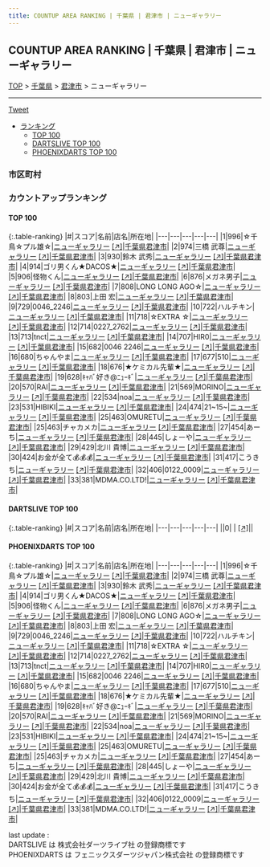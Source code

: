 ```yaml
---
title: COUNTUP AREA RANKING | 千葉県 | 君津市 | ニューギャラリー
---
```

## COUNTUP AREA RANKING | 千葉県 | 君津市 | ニューギャラリー

[TOP](/darts/rank/) > [千葉県](/darts/rank/千葉県/) > [君津市](/darts/rank/千葉県/君津市/) > ニューギャラリー

___

<a href="https://twitter.com/share?ref_src=twsrc%5Etfw" data-text="COUNTUP AREA RANKING | 千葉県君津市ニューギャラリー" class="twitter-share-button" data-hashtags="DARTSLIVE,PHOENIXDARTS,darts,ダーツ" data-show-count="false">Tweet</a>

* [ランキング](#カウントアップランキング)
    * [TOP 100](#top-100)
    * [DARTSLIVE TOP 100](#dartslive-top-100)
    * [PHOENIXDARTS TOP 100](#phoenixdarts-top-100)

### 市区町村

<ul>

</ul>

### カウントアップランキング

#### TOP 100



{:.table-ranking}
|#|スコア|名前|店名|所在地|
|---|---|---|---|---|
|1|996|<span class="rank-name-pd">☆千鳥☆プル雄☆</span>|<a href="/darts/rank/shops/8486.html">ニューギャラリー</a> <a href="https://vs.phoenixdarts.com/jp/shop/shopDetailInfo/s_8486?s_seq=8486">[↗]</a>|<a href="/darts/rank/千葉県/君津市">千葉県君津市</a>|
|2|974|<span class="rank-name-pd"><span class="pro-icon-pd"></span>三橋 武尊</span>|<a href="/darts/rank/shops/8486.html">ニューギャラリー</a> <a href="https://vs.phoenixdarts.com/jp/shop/shopDetailInfo/s_8486?s_seq=8486">[↗]</a>|<a href="/darts/rank/千葉県/君津市">千葉県君津市</a>|
|3|930|<span class="rank-name-pd">鈴木 武秀</span>|<a href="/darts/rank/shops/8486.html">ニューギャラリー</a> <a href="https://vs.phoenixdarts.com/jp/shop/shopDetailInfo/s_8486?s_seq=8486">[↗]</a>|<a href="/darts/rank/千葉県/君津市">千葉県君津市</a>|
|4|914|<span class="rank-name-pd">ゴリ男くん★DACOS★</span>|<a href="/darts/rank/shops/8486.html">ニューギャラリー</a> <a href="https://vs.phoenixdarts.com/jp/shop/shopDetailInfo/s_8486?s_seq=8486">[↗]</a>|<a href="/darts/rank/千葉県/君津市">千葉県君津市</a>|
|5|906|<span class="rank-name-pd">怪物くん</span>|<a href="/darts/rank/shops/8486.html">ニューギャラリー</a> <a href="https://vs.phoenixdarts.com/jp/shop/shopDetailInfo/s_8486?s_seq=8486">[↗]</a>|<a href="/darts/rank/千葉県/君津市">千葉県君津市</a>|
|6|876|<span class="rank-name-pd">メガネ男子</span>|<a href="/darts/rank/shops/8486.html">ニューギャラリー</a> <a href="https://vs.phoenixdarts.com/jp/shop/shopDetailInfo/s_8486?s_seq=8486">[↗]</a>|<a href="/darts/rank/千葉県/君津市">千葉県君津市</a>|
|7|808|<span class="rank-name-pd">LONG LONG AGO☆</span>|<a href="/darts/rank/shops/8486.html">ニューギャラリー</a> <a href="https://vs.phoenixdarts.com/jp/shop/shopDetailInfo/s_8486?s_seq=8486">[↗]</a>|<a href="/darts/rank/千葉県/君津市">千葉県君津市</a>|
|8|803|<span class="rank-name-pd"><span class="pro-icon-pd"></span>上田 宏</span>|<a href="/darts/rank/shops/8486.html">ニューギャラリー</a> <a href="https://vs.phoenixdarts.com/jp/shop/shopDetailInfo/s_8486?s_seq=8486">[↗]</a>|<a href="/darts/rank/千葉県/君津市">千葉県君津市</a>|
|9|729|<span class="rank-name-pd">0046_2246</span>|<a href="/darts/rank/shops/8486.html">ニューギャラリー</a> <a href="https://vs.phoenixdarts.com/jp/shop/shopDetailInfo/s_8486?s_seq=8486">[↗]</a>|<a href="/darts/rank/千葉県/君津市">千葉県君津市</a>|
|10|722|<span class="rank-name-pd">ハルチキン</span>|<a href="/darts/rank/shops/8486.html">ニューギャラリー</a> <a href="https://vs.phoenixdarts.com/jp/shop/shopDetailInfo/s_8486?s_seq=8486">[↗]</a>|<a href="/darts/rank/千葉県/君津市">千葉県君津市</a>|
|11|718|<span class="rank-name-pd">☆EXTRA ☆</span>|<a href="/darts/rank/shops/8486.html">ニューギャラリー</a> <a href="https://vs.phoenixdarts.com/jp/shop/shopDetailInfo/s_8486?s_seq=8486">[↗]</a>|<a href="/darts/rank/千葉県/君津市">千葉県君津市</a>|
|12|714|<span class="rank-name-pd">0227_2762</span>|<a href="/darts/rank/shops/8486.html">ニューギャラリー</a> <a href="https://vs.phoenixdarts.com/jp/shop/shopDetailInfo/s_8486?s_seq=8486">[↗]</a>|<a href="/darts/rank/千葉県/君津市">千葉県君津市</a>|
|13|713|<span class="rank-name-pd">tnct</span>|<a href="/darts/rank/shops/8486.html">ニューギャラリー</a> <a href="https://vs.phoenixdarts.com/jp/shop/shopDetailInfo/s_8486?s_seq=8486">[↗]</a>|<a href="/darts/rank/千葉県/君津市">千葉県君津市</a>|
|14|707|<span class="rank-name-pd">HIR0</span>|<a href="/darts/rank/shops/8486.html">ニューギャラリー</a> <a href="https://vs.phoenixdarts.com/jp/shop/shopDetailInfo/s_8486?s_seq=8486">[↗]</a>|<a href="/darts/rank/千葉県/君津市">千葉県君津市</a>|
|15|682|<span class="rank-name-pd">0046 2246</span>|<a href="/darts/rank/shops/8486.html">ニューギャラリー</a> <a href="https://vs.phoenixdarts.com/jp/shop/shopDetailInfo/s_8486?s_seq=8486">[↗]</a>|<a href="/darts/rank/千葉県/君津市">千葉県君津市</a>|
|16|680|<span class="rank-name-pd">ちゃんやま</span>|<a href="/darts/rank/shops/8486.html">ニューギャラリー</a> <a href="https://vs.phoenixdarts.com/jp/shop/shopDetailInfo/s_8486?s_seq=8486">[↗]</a>|<a href="/darts/rank/千葉県/君津市">千葉県君津市</a>|
|17|677|<span class="rank-name-pd">510</span>|<a href="/darts/rank/shops/8486.html">ニューギャラリー</a> <a href="https://vs.phoenixdarts.com/jp/shop/shopDetailInfo/s_8486?s_seq=8486">[↗]</a>|<a href="/darts/rank/千葉県/君津市">千葉県君津市</a>|
|18|676|<span class="rank-name-pd">★ケミカル先輩★</span>|<a href="/darts/rank/shops/8486.html">ニューギャラリー</a> <a href="https://vs.phoenixdarts.com/jp/shop/shopDetailInfo/s_8486?s_seq=8486">[↗]</a>|<a href="/darts/rank/千葉県/君津市">千葉県君津市</a>|
|19|628|<span class="rank-name-pd">ｷｬﾊﾞ好き@ﾆｭｰｷﾞ</span>|<a href="/darts/rank/shops/8486.html">ニューギャラリー</a> <a href="https://vs.phoenixdarts.com/jp/shop/shopDetailInfo/s_8486?s_seq=8486">[↗]</a>|<a href="/darts/rank/千葉県/君津市">千葉県君津市</a>|
|20|570|<span class="rank-name-pd">RAI</span>|<a href="/darts/rank/shops/8486.html">ニューギャラリー</a> <a href="https://vs.phoenixdarts.com/jp/shop/shopDetailInfo/s_8486?s_seq=8486">[↗]</a>|<a href="/darts/rank/千葉県/君津市">千葉県君津市</a>|
|21|569|<span class="rank-name-pd">MORINO</span>|<a href="/darts/rank/shops/8486.html">ニューギャラリー</a> <a href="https://vs.phoenixdarts.com/jp/shop/shopDetailInfo/s_8486?s_seq=8486">[↗]</a>|<a href="/darts/rank/千葉県/君津市">千葉県君津市</a>|
|22|534|<span class="rank-name-pd">noa</span>|<a href="/darts/rank/shops/8486.html">ニューギャラリー</a> <a href="https://vs.phoenixdarts.com/jp/shop/shopDetailInfo/s_8486?s_seq=8486">[↗]</a>|<a href="/darts/rank/千葉県/君津市">千葉県君津市</a>|
|23|531|<span class="rank-name-pd">HIBIKI</span>|<a href="/darts/rank/shops/8486.html">ニューギャラリー</a> <a href="https://vs.phoenixdarts.com/jp/shop/shopDetailInfo/s_8486?s_seq=8486">[↗]</a>|<a href="/darts/rank/千葉県/君津市">千葉県君津市</a>|
|24|474|<span class="rank-name-pd">21~15~</span>|<a href="/darts/rank/shops/8486.html">ニューギャラリー</a> <a href="https://vs.phoenixdarts.com/jp/shop/shopDetailInfo/s_8486?s_seq=8486">[↗]</a>|<a href="/darts/rank/千葉県/君津市">千葉県君津市</a>|
|25|463|<span class="rank-name-pd">OMURETU</span>|<a href="/darts/rank/shops/8486.html">ニューギャラリー</a> <a href="https://vs.phoenixdarts.com/jp/shop/shopDetailInfo/s_8486?s_seq=8486">[↗]</a>|<a href="/darts/rank/千葉県/君津市">千葉県君津市</a>|
|25|463|<span class="rank-name-pd">チャカメカ</span>|<a href="/darts/rank/shops/8486.html">ニューギャラリー</a> <a href="https://vs.phoenixdarts.com/jp/shop/shopDetailInfo/s_8486?s_seq=8486">[↗]</a>|<a href="/darts/rank/千葉県/君津市">千葉県君津市</a>|
|27|454|<span class="rank-name-pd">あーち</span>|<a href="/darts/rank/shops/8486.html">ニューギャラリー</a> <a href="https://vs.phoenixdarts.com/jp/shop/shopDetailInfo/s_8486?s_seq=8486">[↗]</a>|<a href="/darts/rank/千葉県/君津市">千葉県君津市</a>|
|28|445|<span class="rank-name-pd">しょーや</span>|<a href="/darts/rank/shops/8486.html">ニューギャラリー</a> <a href="https://vs.phoenixdarts.com/jp/shop/shopDetailInfo/s_8486?s_seq=8486">[↗]</a>|<a href="/darts/rank/千葉県/君津市">千葉県君津市</a>|
|29|429|<span class="rank-name-pd">北川 貴博</span>|<a href="/darts/rank/shops/8486.html">ニューギャラリー</a> <a href="https://vs.phoenixdarts.com/jp/shop/shopDetailInfo/s_8486?s_seq=8486">[↗]</a>|<a href="/darts/rank/千葉県/君津市">千葉県君津市</a>|
|30|424|<span class="rank-name-pd">お金が全て💰💰💰</span>|<a href="/darts/rank/shops/8486.html">ニューギャラリー</a> <a href="https://vs.phoenixdarts.com/jp/shop/shopDetailInfo/s_8486?s_seq=8486">[↗]</a>|<a href="/darts/rank/千葉県/君津市">千葉県君津市</a>|
|31|417|<span class="rank-name-pd">こうきち</span>|<a href="/darts/rank/shops/8486.html">ニューギャラリー</a> <a href="https://vs.phoenixdarts.com/jp/shop/shopDetailInfo/s_8486?s_seq=8486">[↗]</a>|<a href="/darts/rank/千葉県/君津市">千葉県君津市</a>|
|32|406|<span class="rank-name-pd">0122_0009</span>|<a href="/darts/rank/shops/8486.html">ニューギャラリー</a> <a href="https://vs.phoenixdarts.com/jp/shop/shopDetailInfo/s_8486?s_seq=8486">[↗]</a>|<a href="/darts/rank/千葉県/君津市">千葉県君津市</a>|
|33|381|<span class="rank-name-pd">MDMA.CO.LTD!</span>|<a href="/darts/rank/shops/8486.html">ニューギャラリー</a> <a href="https://vs.phoenixdarts.com/jp/shop/shopDetailInfo/s_8486?s_seq=8486">[↗]</a>|<a href="/darts/rank/千葉県/君津市">千葉県君津市</a>|


#### DARTSLIVE TOP 100



{:.table-ranking}
|#|スコア|名前|店名|所在地|
|---|---|---|---|---|
||0|<span class="rank-name-dl"> </span>|<a href="/darts/rank/shops/.html"></a> <a href="">[↗]</a>|<a href="/darts/rank//"></a>|


#### PHOENIXDARTS TOP 100



{:.table-ranking}
|#|スコア|名前|店名|所在地|
|---|---|---|---|---|
|1|996|<span class="rank-name-pd">☆千鳥☆プル雄☆</span>|<a href="/darts/rank/shops/8486.html">ニューギャラリー</a> <a href="https://vs.phoenixdarts.com/jp/shop/shopDetailInfo/s_8486?s_seq=8486">[↗]</a>|<a href="/darts/rank/千葉県/君津市">千葉県君津市</a>|
|2|974|<span class="rank-name-pd"><span class="pro-icon-pd"></span>三橋 武尊</span>|<a href="/darts/rank/shops/8486.html">ニューギャラリー</a> <a href="https://vs.phoenixdarts.com/jp/shop/shopDetailInfo/s_8486?s_seq=8486">[↗]</a>|<a href="/darts/rank/千葉県/君津市">千葉県君津市</a>|
|3|930|<span class="rank-name-pd">鈴木 武秀</span>|<a href="/darts/rank/shops/8486.html">ニューギャラリー</a> <a href="https://vs.phoenixdarts.com/jp/shop/shopDetailInfo/s_8486?s_seq=8486">[↗]</a>|<a href="/darts/rank/千葉県/君津市">千葉県君津市</a>|
|4|914|<span class="rank-name-pd">ゴリ男くん★DACOS★</span>|<a href="/darts/rank/shops/8486.html">ニューギャラリー</a> <a href="https://vs.phoenixdarts.com/jp/shop/shopDetailInfo/s_8486?s_seq=8486">[↗]</a>|<a href="/darts/rank/千葉県/君津市">千葉県君津市</a>|
|5|906|<span class="rank-name-pd">怪物くん</span>|<a href="/darts/rank/shops/8486.html">ニューギャラリー</a> <a href="https://vs.phoenixdarts.com/jp/shop/shopDetailInfo/s_8486?s_seq=8486">[↗]</a>|<a href="/darts/rank/千葉県/君津市">千葉県君津市</a>|
|6|876|<span class="rank-name-pd">メガネ男子</span>|<a href="/darts/rank/shops/8486.html">ニューギャラリー</a> <a href="https://vs.phoenixdarts.com/jp/shop/shopDetailInfo/s_8486?s_seq=8486">[↗]</a>|<a href="/darts/rank/千葉県/君津市">千葉県君津市</a>|
|7|808|<span class="rank-name-pd">LONG LONG AGO☆</span>|<a href="/darts/rank/shops/8486.html">ニューギャラリー</a> <a href="https://vs.phoenixdarts.com/jp/shop/shopDetailInfo/s_8486?s_seq=8486">[↗]</a>|<a href="/darts/rank/千葉県/君津市">千葉県君津市</a>|
|8|803|<span class="rank-name-pd"><span class="pro-icon-pd"></span>上田 宏</span>|<a href="/darts/rank/shops/8486.html">ニューギャラリー</a> <a href="https://vs.phoenixdarts.com/jp/shop/shopDetailInfo/s_8486?s_seq=8486">[↗]</a>|<a href="/darts/rank/千葉県/君津市">千葉県君津市</a>|
|9|729|<span class="rank-name-pd">0046_2246</span>|<a href="/darts/rank/shops/8486.html">ニューギャラリー</a> <a href="https://vs.phoenixdarts.com/jp/shop/shopDetailInfo/s_8486?s_seq=8486">[↗]</a>|<a href="/darts/rank/千葉県/君津市">千葉県君津市</a>|
|10|722|<span class="rank-name-pd">ハルチキン</span>|<a href="/darts/rank/shops/8486.html">ニューギャラリー</a> <a href="https://vs.phoenixdarts.com/jp/shop/shopDetailInfo/s_8486?s_seq=8486">[↗]</a>|<a href="/darts/rank/千葉県/君津市">千葉県君津市</a>|
|11|718|<span class="rank-name-pd">☆EXTRA ☆</span>|<a href="/darts/rank/shops/8486.html">ニューギャラリー</a> <a href="https://vs.phoenixdarts.com/jp/shop/shopDetailInfo/s_8486?s_seq=8486">[↗]</a>|<a href="/darts/rank/千葉県/君津市">千葉県君津市</a>|
|12|714|<span class="rank-name-pd">0227_2762</span>|<a href="/darts/rank/shops/8486.html">ニューギャラリー</a> <a href="https://vs.phoenixdarts.com/jp/shop/shopDetailInfo/s_8486?s_seq=8486">[↗]</a>|<a href="/darts/rank/千葉県/君津市">千葉県君津市</a>|
|13|713|<span class="rank-name-pd">tnct</span>|<a href="/darts/rank/shops/8486.html">ニューギャラリー</a> <a href="https://vs.phoenixdarts.com/jp/shop/shopDetailInfo/s_8486?s_seq=8486">[↗]</a>|<a href="/darts/rank/千葉県/君津市">千葉県君津市</a>|
|14|707|<span class="rank-name-pd">HIR0</span>|<a href="/darts/rank/shops/8486.html">ニューギャラリー</a> <a href="https://vs.phoenixdarts.com/jp/shop/shopDetailInfo/s_8486?s_seq=8486">[↗]</a>|<a href="/darts/rank/千葉県/君津市">千葉県君津市</a>|
|15|682|<span class="rank-name-pd">0046 2246</span>|<a href="/darts/rank/shops/8486.html">ニューギャラリー</a> <a href="https://vs.phoenixdarts.com/jp/shop/shopDetailInfo/s_8486?s_seq=8486">[↗]</a>|<a href="/darts/rank/千葉県/君津市">千葉県君津市</a>|
|16|680|<span class="rank-name-pd">ちゃんやま</span>|<a href="/darts/rank/shops/8486.html">ニューギャラリー</a> <a href="https://vs.phoenixdarts.com/jp/shop/shopDetailInfo/s_8486?s_seq=8486">[↗]</a>|<a href="/darts/rank/千葉県/君津市">千葉県君津市</a>|
|17|677|<span class="rank-name-pd">510</span>|<a href="/darts/rank/shops/8486.html">ニューギャラリー</a> <a href="https://vs.phoenixdarts.com/jp/shop/shopDetailInfo/s_8486?s_seq=8486">[↗]</a>|<a href="/darts/rank/千葉県/君津市">千葉県君津市</a>|
|18|676|<span class="rank-name-pd">★ケミカル先輩★</span>|<a href="/darts/rank/shops/8486.html">ニューギャラリー</a> <a href="https://vs.phoenixdarts.com/jp/shop/shopDetailInfo/s_8486?s_seq=8486">[↗]</a>|<a href="/darts/rank/千葉県/君津市">千葉県君津市</a>|
|19|628|<span class="rank-name-pd">ｷｬﾊﾞ好き@ﾆｭｰｷﾞ</span>|<a href="/darts/rank/shops/8486.html">ニューギャラリー</a> <a href="https://vs.phoenixdarts.com/jp/shop/shopDetailInfo/s_8486?s_seq=8486">[↗]</a>|<a href="/darts/rank/千葉県/君津市">千葉県君津市</a>|
|20|570|<span class="rank-name-pd">RAI</span>|<a href="/darts/rank/shops/8486.html">ニューギャラリー</a> <a href="https://vs.phoenixdarts.com/jp/shop/shopDetailInfo/s_8486?s_seq=8486">[↗]</a>|<a href="/darts/rank/千葉県/君津市">千葉県君津市</a>|
|21|569|<span class="rank-name-pd">MORINO</span>|<a href="/darts/rank/shops/8486.html">ニューギャラリー</a> <a href="https://vs.phoenixdarts.com/jp/shop/shopDetailInfo/s_8486?s_seq=8486">[↗]</a>|<a href="/darts/rank/千葉県/君津市">千葉県君津市</a>|
|22|534|<span class="rank-name-pd">noa</span>|<a href="/darts/rank/shops/8486.html">ニューギャラリー</a> <a href="https://vs.phoenixdarts.com/jp/shop/shopDetailInfo/s_8486?s_seq=8486">[↗]</a>|<a href="/darts/rank/千葉県/君津市">千葉県君津市</a>|
|23|531|<span class="rank-name-pd">HIBIKI</span>|<a href="/darts/rank/shops/8486.html">ニューギャラリー</a> <a href="https://vs.phoenixdarts.com/jp/shop/shopDetailInfo/s_8486?s_seq=8486">[↗]</a>|<a href="/darts/rank/千葉県/君津市">千葉県君津市</a>|
|24|474|<span class="rank-name-pd">21~15~</span>|<a href="/darts/rank/shops/8486.html">ニューギャラリー</a> <a href="https://vs.phoenixdarts.com/jp/shop/shopDetailInfo/s_8486?s_seq=8486">[↗]</a>|<a href="/darts/rank/千葉県/君津市">千葉県君津市</a>|
|25|463|<span class="rank-name-pd">OMURETU</span>|<a href="/darts/rank/shops/8486.html">ニューギャラリー</a> <a href="https://vs.phoenixdarts.com/jp/shop/shopDetailInfo/s_8486?s_seq=8486">[↗]</a>|<a href="/darts/rank/千葉県/君津市">千葉県君津市</a>|
|25|463|<span class="rank-name-pd">チャカメカ</span>|<a href="/darts/rank/shops/8486.html">ニューギャラリー</a> <a href="https://vs.phoenixdarts.com/jp/shop/shopDetailInfo/s_8486?s_seq=8486">[↗]</a>|<a href="/darts/rank/千葉県/君津市">千葉県君津市</a>|
|27|454|<span class="rank-name-pd">あーち</span>|<a href="/darts/rank/shops/8486.html">ニューギャラリー</a> <a href="https://vs.phoenixdarts.com/jp/shop/shopDetailInfo/s_8486?s_seq=8486">[↗]</a>|<a href="/darts/rank/千葉県/君津市">千葉県君津市</a>|
|28|445|<span class="rank-name-pd">しょーや</span>|<a href="/darts/rank/shops/8486.html">ニューギャラリー</a> <a href="https://vs.phoenixdarts.com/jp/shop/shopDetailInfo/s_8486?s_seq=8486">[↗]</a>|<a href="/darts/rank/千葉県/君津市">千葉県君津市</a>|
|29|429|<span class="rank-name-pd">北川 貴博</span>|<a href="/darts/rank/shops/8486.html">ニューギャラリー</a> <a href="https://vs.phoenixdarts.com/jp/shop/shopDetailInfo/s_8486?s_seq=8486">[↗]</a>|<a href="/darts/rank/千葉県/君津市">千葉県君津市</a>|
|30|424|<span class="rank-name-pd">お金が全て💰💰💰</span>|<a href="/darts/rank/shops/8486.html">ニューギャラリー</a> <a href="https://vs.phoenixdarts.com/jp/shop/shopDetailInfo/s_8486?s_seq=8486">[↗]</a>|<a href="/darts/rank/千葉県/君津市">千葉県君津市</a>|
|31|417|<span class="rank-name-pd">こうきち</span>|<a href="/darts/rank/shops/8486.html">ニューギャラリー</a> <a href="https://vs.phoenixdarts.com/jp/shop/shopDetailInfo/s_8486?s_seq=8486">[↗]</a>|<a href="/darts/rank/千葉県/君津市">千葉県君津市</a>|
|32|406|<span class="rank-name-pd">0122_0009</span>|<a href="/darts/rank/shops/8486.html">ニューギャラリー</a> <a href="https://vs.phoenixdarts.com/jp/shop/shopDetailInfo/s_8486?s_seq=8486">[↗]</a>|<a href="/darts/rank/千葉県/君津市">千葉県君津市</a>|
|33|381|<span class="rank-name-pd">MDMA.CO.LTD!</span>|<a href="/darts/rank/shops/8486.html">ニューギャラリー</a> <a href="https://vs.phoenixdarts.com/jp/shop/shopDetailInfo/s_8486?s_seq=8486">[↗]</a>|<a href="/darts/rank/千葉県/君津市">千葉県君津市</a>|


<div class="footer border-top border-gray-light mt-5 pt-3 text-right text-gray">
    last update : <span style="font-weight: italic" id="foot_last_modified"></span><br />
    DARTSLIVE は 株式会社ダーツライブ社 の登録商標です<br />
    PHOENIXDARTS は フェニックスダーツジャパン株式会社 の登録商標です<br />
</div>

<script src="https://cdnjs.cloudflare.com/ajax/libs/jquery.tablesorter/2.31.3/js/jquery.tablesorter.min.js" integrity="sha512-qzgd5cYSZcosqpzpn7zF2ZId8f/8CHmFKZ8j7mU4OUXTNRd5g+ZHBPsgKEwoqxCtdQvExE5LprwwPAgoicguNg==" crossorigin="anonymous" referrerpolicy="no-referrer"></script>
<link rel="stylesheet" href="https://cdnjs.cloudflare.com/ajax/libs/jquery.tablesorter/2.31.3/css/theme.default.min.css" integrity="sha512-wghhOJkjQX0Lh3NSWvNKeZ0ZpNn+SPVXX1Qyc9OCaogADktxrBiBdKGDoqVUOyhStvMBmJQ8ZdMHiR3wuEq8+w==" crossorigin="anonymous" referrerpolicy="no-referrer" />
<script>
$(function() {
    $(".table-ranking").tablesorter({sortList:[[0, 0]]});
    $("#foot_last_modified").text(formatDate(new Date(document.lastModified), 'yyyy-MM-dd HH:mm:ss'));
});
</script>

<script async src="https://platform.twitter.com/widgets.js" charset="utf-8"></script>